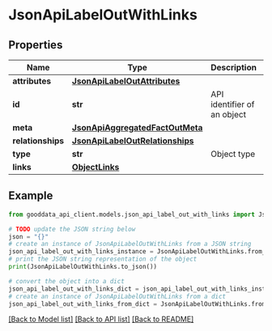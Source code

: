 # JsonApiLabelOutWithLinks


## Properties

Name | Type | Description | Notes
------------ | ------------- | ------------- | -------------
**attributes** | [**JsonApiLabelOutAttributes**](JsonApiLabelOutAttributes.md) |  | [optional] 
**id** | **str** | API identifier of an object | 
**meta** | [**JsonApiAggregatedFactOutMeta**](JsonApiAggregatedFactOutMeta.md) |  | [optional] 
**relationships** | [**JsonApiLabelOutRelationships**](JsonApiLabelOutRelationships.md) |  | [optional] 
**type** | **str** | Object type | 
**links** | [**ObjectLinks**](ObjectLinks.md) |  | [optional] 

## Example

```python
from gooddata_api_client.models.json_api_label_out_with_links import JsonApiLabelOutWithLinks

# TODO update the JSON string below
json = "{}"
# create an instance of JsonApiLabelOutWithLinks from a JSON string
json_api_label_out_with_links_instance = JsonApiLabelOutWithLinks.from_json(json)
# print the JSON string representation of the object
print(JsonApiLabelOutWithLinks.to_json())

# convert the object into a dict
json_api_label_out_with_links_dict = json_api_label_out_with_links_instance.to_dict()
# create an instance of JsonApiLabelOutWithLinks from a dict
json_api_label_out_with_links_from_dict = JsonApiLabelOutWithLinks.from_dict(json_api_label_out_with_links_dict)
```
[[Back to Model list]](../README.md#documentation-for-models) [[Back to API list]](../README.md#documentation-for-api-endpoints) [[Back to README]](../README.md)



